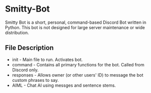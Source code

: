 # Smitty-Bot
Smitty Bot is a short, personal, command-based Discord Bot written in Python. This bot is not designed for large server maintenance or wide distribution.  

## File Description
- init - Main file to run. Activates bot.
- command - Contains all primary functions for the bot. Called from Discord only.
- responses - Allows owner (or other users' ID) to message the bot custom phrases to say.
- AIML - Chat AI using messges and sentence stems.
